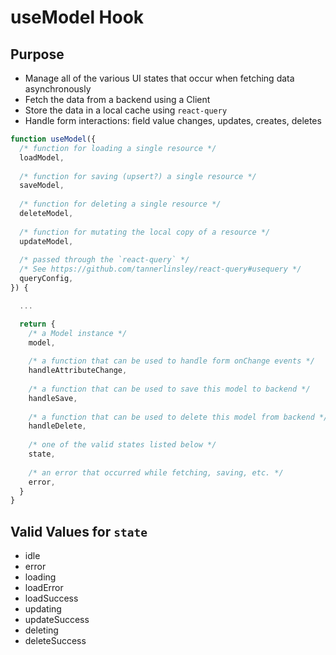 # useModel Hook

## Purpose
- Manage all of the various UI states that occur when fetching data asynchronously
- Fetch the data from a backend using a Client
- Store the data in a local cache using `react-query`
- Handle form interactions: field value changes, updates, creates, deletes

```javascript
function useModel({
  /* function for loading a single resource */
  loadModel, 
  
  /* function for saving (upsert?) a single resource */
  saveModel, 
  
  /* function for deleting a single resource */  
  deleteModel, 
  
  /* function for mutating the local copy of a resource */
  updateModel, 
  
  /* passed through the `react-query` */
  /* See https://github.com/tannerlinsley/react-query#usequery */  
  queryConfig, 
}) {

  ...

  return {
    /* a Model instance */
    model,
    
    /* a function that can be used to handle form onChange events */ 
    handleAttributeChange, 
    
    /* a function that can be used to save this model to backend */
    handleSave, 
    
    /* a function that can be used to delete this model from backend */
    handleDelete, 
    
    /* one of the valid states listed below */
    state, 
    
    /* an error that occurred while fetching, saving, etc. */    
    error, 
  }
}
```

## Valid Values for `state`
- idle
- error
- loading
- loadError
- loadSuccess
- updating
- updateSuccess
- deleting
- deleteSuccess